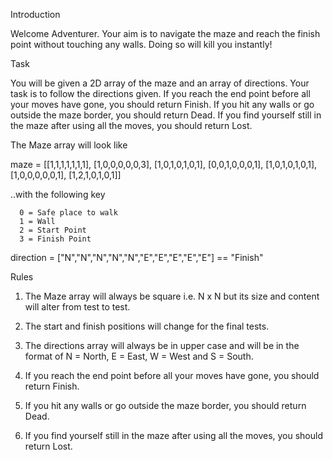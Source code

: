 Introduction

Welcome Adventurer. Your aim is to navigate the maze and reach the finish point without touching any walls. Doing so will kill you instantly!

Task

You will be given a 2D array of the maze and an array of directions. Your task is to follow the directions given. If you reach the end point before all your moves have gone, you should return Finish. If you hit any walls or go outside the maze border, you should return Dead. If you find yourself still in the maze after using all the moves, you should return Lost.

The Maze array will look like

maze = [[1,1,1,1,1,1,1],
        [1,0,0,0,0,0,3],
        [1,0,1,0,1,0,1],
        [0,0,1,0,0,0,1],
        [1,0,1,0,1,0,1],
        [1,0,0,0,0,0,1],
        [1,2,1,0,1,0,1]]

..with the following key

      0 = Safe place to walk
      1 = Wall
      2 = Start Point
      3 = Finish Point

  direction = ["N","N","N","N","N","E","E","E","E","E"] == "Finish"

Rules

1. The Maze array will always be square i.e. N x N but its size and content will alter from test to test.

2. The start and finish positions will change for the final tests.

3. The directions array will always be in upper case and will be in the format of N = North, E = East, W = West and S = South.

4. If you reach the end point before all your moves have gone, you should return Finish.

5. If you hit any walls or go outside the maze border, you should return Dead.

6. If you find yourself still in the maze after using all the moves, you should return Lost.
